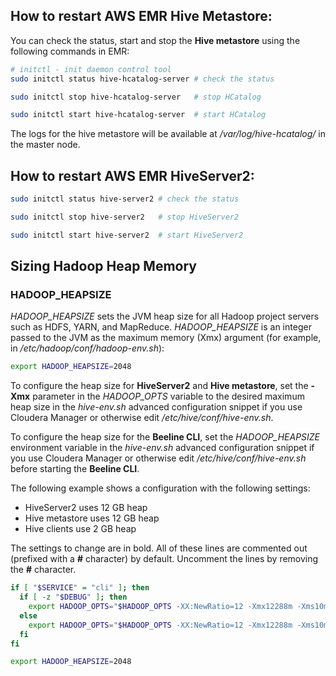 ## How to restart AWS EMR Hive Metastore:

You can check the status, start and stop the **Hive metastore** using the following commands in EMR:

```sh
# initctl - init daemon control tool
sudo initctl status hive-hcatalog-server # check the status

sudo initctl stop hive-hcatalog-server   # stop HCatalog

sudo initctl start hive-hcatalog-server  # start HCatalog
```

The logs for the hive metastore will be available at _/var/log/hive-hcatalog/_ in the master node.

## How to restart AWS EMR HiveServer2:

```sh
sudo initctl status hive-server2 # check the status

sudo initctl stop hive-server2   # stop HiveServer2

sudo initctl start hive-server2  # start HiveServer2
```

## Sizing Hadoop Heap Memory

### HADOOP_HEAPSIZE
*HADOOP_HEAPSIZE* sets the JVM heap size for all Hadoop project servers such as HDFS, YARN, and MapReduce. *HADOOP_HEAPSIZE* is an integer passed to the JVM as the maximum memory (Xmx) argument (for example, in */etc/hadoop/conf/hadoop-env.sh*):

```sh
export HADOOP_HEAPSIZE=2048
```

To configure the heap size for **HiveServer2** and **Hive metastore**, set the **-Xmx** parameter in the *HADOOP_OPTS* variable to the desired maximum heap size in the *hive-env.sh* advanced configuration snippet if you use Cloudera Manager or otherwise edit */etc/hive/conf/hive-env.sh*.

To configure the heap size for the **Beeline CLI**, set the *HADOOP_HEAPSIZE* environment variable in the *hive-env.sh* advanced configuration snippet if you use Cloudera Manager or otherwise edit */etc/hive/conf/hive-env.sh* before starting the **Beeline CLI**.



The following example shows a configuration with the following settings:
* HiveServer2 uses 12 GB heap
* Hive metastore uses 12 GB heap
* Hive clients use 2 GB heap

The settings to change are in bold. All of these lines are commented out (prefixed with a **#** character) by default. Uncomment the lines by removing the **#** character.

```sh
if [ "$SERVICE" = "cli" ]; then
  if [ -z "$DEBUG" ]; then
    export HADOOP_OPTS="$HADOOP_OPTS -XX:NewRatio=12 -Xmx12288m -Xms10m -XX:MaxHeapFreeRatio=40 -XX:MinHeapFreeRatio=15 -XX:+UseParNewGC -XX:-UseGCOverheadLimit"
  else
    export HADOOP_OPTS="$HADOOP_OPTS -XX:NewRatio=12 -Xmx12288m -Xms10m -XX:MaxHeapFreeRatio=40 -XX:MinHeapFreeRatio=15 -XX:-UseGCOverheadLimit"
  fi
fi

export HADOOP_HEAPSIZE=2048
```
